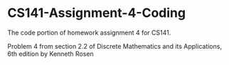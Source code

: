 # CS141-Assignment-4-Coding

The code portion of homework assignment 4 for CS141.

Problem 4 from section 2.2 of Discrete Mathematics and its Applications, 6th edition by Kenneth Rosen
